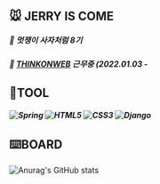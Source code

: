 ## 🐭 JERRY IS COME

##### 🧀 멋쟁이 사자처럼 8기
##### 🧀 [THINKONWEB](https://www.thinkonweb.com/) 근무중 (2022.01.03 - 


## 🔧TOOL
##### <img alt="Spring" src ="https://img.shields.io/badge/Spring-6DB33F.svg?&style=flat-square&logo=Spring&logoColor=white"/> <img alt="HTML5" src ="https://img.shields.io/badge/HTML5-E34F26.svg?&style=flat-square&logo=HTML5&logoColor=white"/> <img alt="CSS3" src ="https://img.shields.io/badge/CSS3-1572B6.svg?&style=flat-square&logo=CSS3&logoColor=white"/> <img alt="Django" src ="https://img.shields.io/badge/Django-092E20.svg?&style=flat-square&logo=Django&logoColor=white"/> 

## ⌨️BOARD
![Anurag's GitHub stats](https://github-readme-stats.vercel.app/api?username=CloudJerry03&theme=vue_icons=true)
